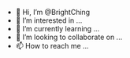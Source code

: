 - 👋 Hi, I’m @BrightChing
- 👀 I’m interested in ...
- 🌱 I’m currently learning ...
- 💞️ I’m looking to collaborate on ...
- 📫 How to reach me ...

<!---
BrightChing/BrightChing is a ✨ special ✨ repository because its `README.md` (this file) appears on your GitHub profile.
You can click the Preview link to take a look at your changes.
--->

